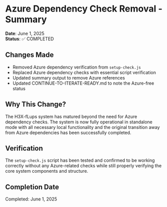 # Azure Dependency Check Removal - Summary

**Date**: June 1, 2025  
**Status**: ✅ COMPLETED

## Changes Made

- Removed Azure dependency verification from `setup-check.js`
- Replaced Azure dependency checks with essential script verification
- Updated summary output to remove Azure references
- Updated CONTINUE-TO-ITERATE-READY.md to note the Azure-free status

## Why This Change?

The H3X-fLups system has matured beyond the need for Azure dependency checks. The system is now fully operational in
standalone mode with all necessary local functionality and the original transition away from Azure dependencies has been
successfully completed.

## Verification

The `setup-check.js` script has been tested and confirmed to be working correctly without any Azure-related checks
while still properly verifying the core system components and structure.

## Completion Date

Completed: June 1, 2025
